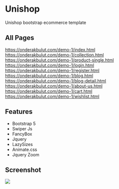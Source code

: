 # Unishop
Unishop bootstrap ecommerce template

## All Pages
https://onderakbulut.com/demo-1/index.html \
https://onderakbulut.com/demo-1/collection.html \
https://onderakbulut.com/demo-1/product-single.html \
https://onderakbulut.com/demo-1/login.html \
https://onderakbulut.com/demo-1/register.html \
https://onderakbulut.com/demo-1/blog.html \
https://onderakbulut.com/demo-1/blog-detail.html \
https://onderakbulut.com/demo-1/about-us.html \
https://onderakbulut.com/demo-1/cart.html \
https://onderakbulut.com/demo-1/wishlist.html



## Features

- Bootstrap 5
- Swiper Js
- FancyBox
- Jquery
- LazySizes
- Animate.css
- Jquery Zoom

## Screenshot
![](https://onderakbulut.github.io/unishop/screenshot.png)

